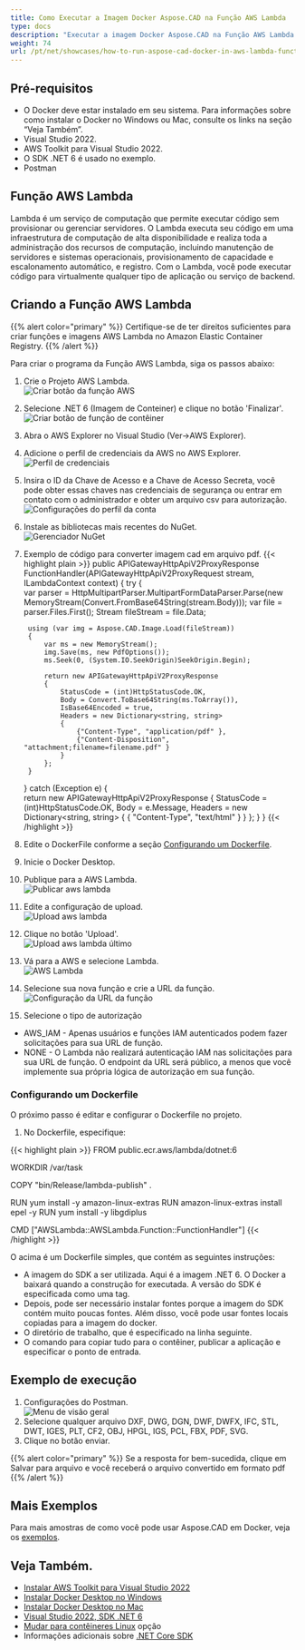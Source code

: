 ```yaml
---
title: Como Executar a Imagem Docker Aspose.CAD na Função AWS Lambda
type: docs
description: "Executar a imagem Docker Aspose.CAD na Função AWS Lambda."
weight: 74
url: /pt/net/showcases/how-to-run-aspose-cad-docker-in-aws-lambda-function/
---
```


## Pré-requisitos
- O Docker deve estar instalado em seu sistema. Para informações sobre como instalar o Docker no Windows ou Mac, consulte os links na seção “Veja Também”.
- Visual Studio 2022.
- AWS Toolkit para Visual Studio 2022.
- O SDK .NET 6 é usado no exemplo.
- Postman

## Função AWS Lambda

Lambda é um serviço de computação que permite executar código sem provisionar ou gerenciar servidores. O Lambda executa seu código em uma infraestrutura de computação de alta disponibilidade e realiza toda a administração dos recursos de computação, incluindo manutenção de servidores e sistemas operacionais, provisionamento de capacidade e escalonamento automático, e registro. Com o Lambda, você pode executar código para virtualmente qualquer tipo de aplicação ou serviço de backend.

## Criando a Função AWS Lambda

{{% alert color="primary" %}} 
Certifique-se de ter direitos suficientes para criar funções e imagens AWS Lambda no Amazon Elastic Container Registry.
{{% /alert %}}

Para criar o programa da Função AWS Lambda, siga os passos abaixo:
1. Crie o Projeto AWS Lambda.<br>
![Criar botão da função AWS](/cad/_assets/showcases/aws/create-project.png)<br>
1. Selecione .NET 6 (Imagem de Conteiner) e clique no botão 'Finalizar'.<br>
![Criar botão de função de contêiner](/cad/_assets/showcases/aws/create-container.png)<br>
1. Abra o AWS Explorer no Visual Studio (Ver->AWS Explorer).
1. Adicione o perfil de credenciais da AWS no AWS Explorer.<br>
![Perfil de credenciais](/cad/_assets/showcases/aws/add-aws-credentials-profile.png)<br>
1. Insira o ID da Chave de Acesso e a Chave de Acesso Secreta, você pode obter essas chaves nas credenciais de segurança ou entrar em contato com o administrador e obter um arquivo csv para autorização.<br>
![Configurações do perfil da conta](/cad/_assets/showcases/aws/account-profile.png)<br>
1. Instale as bibliotecas mais recentes do NuGet.<br>
![Gerenciador NuGet](/cad/_assets/showcases/aws/nuget-manager.png)<br>
1. Exemplo de código para converter imagem cad em arquivo pdf.
{{< highlight plain >}}
public APIGatewayHttpApiV2ProxyResponse FunctionHandler(APIGatewayHttpApiV2ProxyRequest stream, ILambdaContext context)
{
    try
    {            
        var parser = HttpMultipartParser.MultipartFormDataParser.Parse(new MemoryStream(Convert.FromBase64String(stream.Body)));
        var file = parser.Files.First();
        Stream fileStream = file.Data;

        using (var img = Aspose.CAD.Image.Load(fileStream))
        {
            var ms = new MemoryStream();
            img.Save(ms, new PdfOptions());
            ms.Seek(0, (System.IO.SeekOrigin)SeekOrigin.Begin);
          
            return new APIGatewayHttpApiV2ProxyResponse
            {
                StatusCode = (int)HttpStatusCode.OK,
                Body = Convert.ToBase64String(ms.ToArray()),
                IsBase64Encoded = true,
                Headers = new Dictionary<string, string>
                {
                    {"Content-Type", "application/pdf" },
                    {"Content-Disposition", "attachment;filename=filename.pdf" }
                }
            };
        }
    }
    catch (Exception e)
    {           
        return new APIGatewayHttpApiV2ProxyResponse
        {
            StatusCode = (int)HttpStatusCode.OK,
            Body = e.Message,
            Headers = new Dictionary<string, string>
            {
                {
                    "Content-Type", "text/html"
                }
            }
        };
    }
}
{{< /highlight >}}
1. Edite o DockerFile conforme a seção <a href="#configurando-um-dockerfile">Configurando um Dockerfile</a>.
1. Inicie o Docker Desktop.
1. Publique para a AWS Lambda.<br>
![Publicar aws lambda](/cad/_assets/showcases/aws/publish-aws.png)<br>
1. Edite a configuração de upload.<br>
![Upload aws lambda](/cad/_assets/showcases/aws/upload-aws-lambda.png)<br>
1. Clique no botão 'Upload'.<br>
![Upload aws lambda último](/cad/_assets/showcases/aws/upload-aws-lambda-finish.png)<br>
1. Vá para a AWS e selecione Lambda.<br>
![AWS Lambda](/cad/_assets/showcases/aws/select-aws-lambda.png)<br>
1. Selecione sua nova função e crie a URL da função.<br>
![Configuração da URL da função](/cad/_assets/showcases/aws/create-function-url.png)<br>
1. Selecione o tipo de autorização
- AWS_IAM - Apenas usuários e funções IAM autenticados podem fazer solicitações para sua URL de função.
- NONE - O Lambda não realizará autenticação IAM nas solicitações para sua URL de função. O endpoint da URL será público, a menos que você implemente sua própria lógica de autorização em sua função.

### Configurando um Dockerfile

 O próximo passo é editar e configurar o Dockerfile no projeto.

1. No Dockerfile, especifique:

{{< highlight plain >}}
FROM public.ecr.aws/lambda/dotnet:6

WORKDIR /var/task

COPY "bin/Release/lambda-publish"  .

RUN yum install -y amazon-linux-extras 
RUN amazon-linux-extras install epel -y
RUN yum install -y libgdiplus  

CMD ["AWSLambda::AWSLambda.Function::FunctionHandler"]
{{< /highlight >}}

 O acima é um Dockerfile simples, que contém as seguintes instruções:

- A imagem do SDK a ser utilizada. Aqui é a imagem .NET 6. O Docker a baixará quando a construção for executada. A versão do SDK é especificada como uma tag.
- Depois, pode ser necessário instalar fontes porque a imagem do SDK contém muito poucas fontes. Além disso, você pode usar fontes locais copiadas para a imagem do docker.
- O diretório de trabalho, que é especificado na linha seguinte.
- O comando para copiar tudo para o contêiner, publicar a aplicação e especificar o ponto de entrada.

## Exemplo de execução

1. Configurações do Postman.<br>
![Menu de visão geral](/cad/_assets/showcases/aws/postman-settings.png)<br>
1. Selecione qualquer arquivo DXF, DWG, DGN, DWF, DWFX, IFC, STL, DWT, IGES, PLT, CF2, OBJ, HPGL, IGS, PCL, FBX, PDF, SVG.
1. Clique no botão enviar.

{{% alert color="primary" %}} 
Se a resposta for bem-sucedida, clique em Salvar para arquivo e você receberá o arquivo convertido em formato pdf
{{% /alert %}}

## Mais Exemplos

Para mais amostras de como você pode usar Aspose.CAD em Docker, veja os [exemplos](https://github.com/aspose-cad/Aspose.CAD-Documentation).


## Veja Também.

- [Instalar AWS Toolkit para Visual Studio 2022](https://marketplace.visualstudio.com/items?itemName=AmazonWebServices.AWSToolkitforVisualStudio2022)
- [Instalar Docker Desktop no Windows](https://docs.docker.com/docker-for-windows/install/)
- [Instalar Docker Desktop no Mac](https://docs.docker.com/docker-for-mac/install/)
- [Visual Studio 2022, SDK .NET 6](https://docs.microsoft.com/en-us/dotnet/core/install/windows?tabs=net60#dependencies)
- [Mudar para contêineres Linux](https://docs.docker.com/docker-for-windows/#switch-between-windows-and-linux-containers) opção
- Informações adicionais sobre [.NET Core SDK](https://hub.docker.com/_/microsoft-dotnet-sdk)
